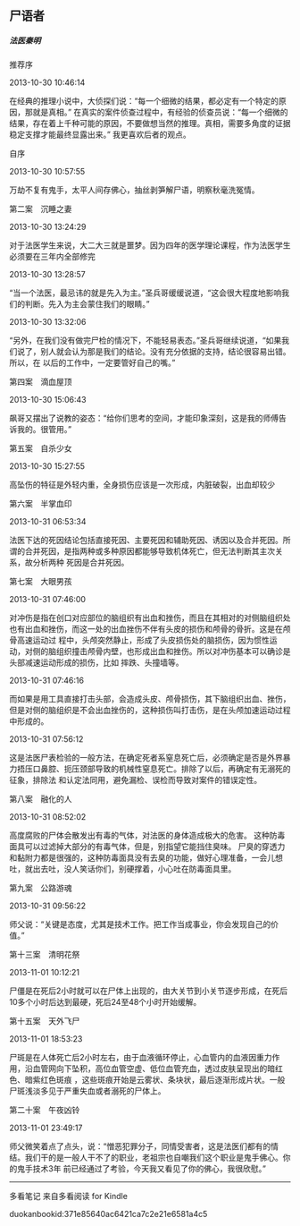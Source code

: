 ## 尸语者

##### 法医秦明

  

  推荐序

  

2013-10-30 10:46:14

在经典的推理小说中，大侦探们说：“每一个细微的结果，都必定有一个特定的原因，那就是真相。”
在真实的案件侦查过程中，有经验的侦查员说：“每一个细微的结果，存在着上千种可能的原因，不要做想当然的推理。真相，需要多角度的证据稳定支撑才能最终显露出来。”
我更喜欢后者的观点。

  

  自序

  

2013-10-30 10:57:55

万劫不复有鬼手，太平人间存佛心，抽丝剥笋解尸语，明察秋毫洗冤情。

  

  第二案　沉睡之妻

  

2013-10-30 13:24:29

对于法医学生来说，大二大三就是噩梦。因为四年的医学理论课程，作为法医学生必须要在三年内全部修完

  

2013-10-30 13:28:57

“当一个法医，最忌讳的就是先入为主。”圣兵哥缓缓说道，“这会很大程度地影响我们的判断。先入为主会蒙住我们的眼睛。”

  

2013-10-30 13:32:06

“另外，在我们没有做完尸检的情况下，不能轻易表态。”圣兵哥继续说道，“如果我们说了，别人就会认为那是我们的结论。没有充分依据的支持，结论很容易出错。所以，在
以后的工作中，一定要管好自己的嘴。”

  

  第四案　滴血屋顶

  

2013-10-30 15:06:43

飙哥又摆出了说教的姿态：“给你们思考的空间，才能印象深刻，这是我的师傅告诉我的。很管用。”

  

  第五案　自杀少女

  

2013-10-30 15:27:55

高坠伤的特征是外轻内重，全身损伤应该是一次形成，内脏破裂，出血却较少

  

  第六案　半掌血印

  

2013-10-31 06:53:34

法医下达的死因结论包括直接死因、主要死因和辅助死因、诱因以及合并死因。所谓的合并死因，是指两种或多种原因都能够导致机体死亡，但无法判断其主次关系，故分析两种
死因是合并死因。

  

  第七案　大眼男孩

  

2013-10-31 07:46:00

对冲伤是指在创口对应部位的脑组织有出血和挫伤，而且在其相对的对侧脑组织处也有出血和挫伤，而这一处的出血挫伤不伴有头皮的损伤和颅骨的骨折。这是在颅骨高速运动过
程中，头颅突然静止，形成了头皮损伤处的脑损伤，因为惯性运动，对侧的脑组织撞击颅骨内壁，也形成出血和挫伤。所以对冲伤基本可以确诊是头部减速运动形成的损伤，比如
摔跌、头撞墙等。

  

2013-10-31 07:46:16

而如果是用工具直接打击头部，会造成头皮、颅骨损伤，其下脑组织出血、挫伤，但是对侧的脑组织是不会出血挫伤的，这种损伤叫打击伤，是在头颅加速运动过程中形成的。

  

2013-10-31 07:56:12

这是法医尸表检验的一般方法，在确定死者系窒息死亡后，必须确定是否是外界暴力捂压口鼻腔、扼压颈部导致的机械性窒息死亡。排除了以后，再确定有无溺死的征象，排除法
和认定法同用，避免漏检、误检而导致对案件的错误定性。

  

  第八案　融化的人

  

2013-10-31 08:52:02

高度腐败的尸体会散发出有毒的气体，对法医的身体造成极大的危害。 这种防毒面具可以过滤掉大部分的有毒气体，但是，别指望它能挡住臭味。
尸臭的穿透力和黏附力都是很强的，这种防毒面具没有去臭的功能，做好心理准备，一会儿想吐，就出去吐，没人笑话你们，别硬撑着，小心吐在防毒面具里。

  

  第九案　公路游魂

  

2013-10-31 09:56:22

师父说：“关键是态度，尤其是技术工作。把工作当成事业，你会发现自己的价值。”

  

  第十三案　清明花祭

  

2013-11-01 10:12:21

尸僵是在死后2小时就可以在尸体上出现的，由大关节到小关节逐步形成，在死后10多个小时后达到最硬，死后24至48个小时开始缓解。

  

  第十五案　天外飞尸

  

2013-11-01 18:53:23

尸斑是在人体死亡后2小时左右，由于血液循环停止，心血管内的血液因重力作用，沿血管网向下坠积，高位血管空虚、低位血管充血，透过皮肤呈现出的暗红色、暗紫红色斑痕
，这些斑痕开始是云雾状、条块状，最后逐渐形成片状。一般尸斑浅淡多见于严重失血或者溺死的尸体上。

  

  第二十案　午夜凶铃

  

2013-11-01 23:49:17

师父微笑着点了点头，说：“憎恶犯罪分子，同情受害者，这是法医们都有的情结。我们干的是一般人干不了的职业，老祖宗也自嘲我们这个职业是鬼手佛心。你的鬼手技术3年
前已经通过了考验，今天我又看见了你的佛心，我很欣慰。”

* * *

多看笔记 来自多看阅读 for Kindle

duokanbookid:371e85640ac6421ca7c2e21e6581a4c5

